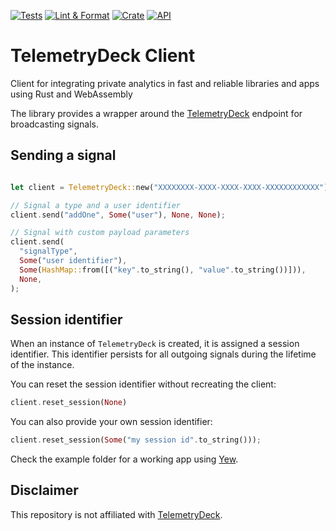 [![Tests](https://github.com/kkostov/telemetrydeck-wasm/actions/workflows/tests.yml/badge.svg)](https://github.com/kkostov/telemetrydeck-wasm/actions/workflows/tests.yml)
[![Lint & Format](https://github.com/kkostov/telemetrydeck-wasm/actions/workflows/lint.yml/badge.svg)](https://github.com/kkostov/telemetrydeck-wasm/actions/workflows/lint.yml)
[![Crate](https://img.shields.io/crates/v/telemetrydeck-wasm.svg)](https://crates.io/crates/telemetrydeck-wasm)
[![API](https://docs.rs/telemetrydeck-wasm/badge.svg)](https://docs.rs/telemetrydeck-wasm)

# TelemetryDeck Client

Client for integrating private analytics in fast and reliable libraries and apps using Rust and WebAssembly

The library provides a wrapper around the [TelemetryDeck](https://telemetrydeck.com) endpoint for broadcasting signals.

## Sending a signal

```rust

let client = TelemetryDeck::new("XXXXXXXX-XXXX-XXXX-XXXX-XXXXXXXXXXXX");

// Signal a type and a user identifier
client.send("addOne", Some("user"), None, None);

// Signal with custom payload parameters
client.send(
  "signalType",
  Some("user identifier"),
  Some(HashMap::from([("key".to_string(), "value".to_string())])),
  None,
);
```

## Session identifier

When an instance of `TelemetryDeck` is created, it is assigned a session identifier. This identifier persists for all outgoing signals during the lifetime of the instance.

You can reset the session identifier without recreating the client:

```rust
client.reset_session(None)
```

You can also provide your own session identifier:

```rust
client.reset_session(Some("my session id".to_string()));
```

Check the example folder for a working app using [Yew](https://yew.rs).

## Disclaimer

This repository is not affiliated with [TelemetryDeck](https://telemetrydeck.com).
